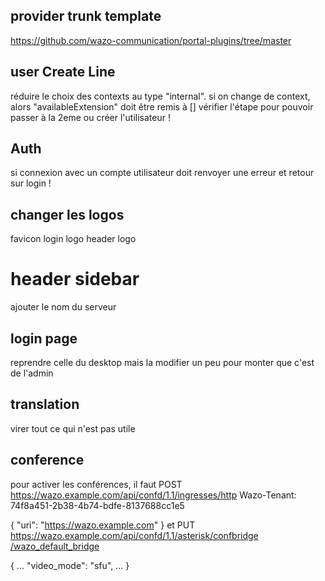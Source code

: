 ## provider trunk template

https://github.com/wazo-communication/portal-plugins/tree/master


## user Create Line

réduire le choix des contexts au type "internal".
si on change de context, alors "availableExtension" doit être remis à []
vérifier l'étape pour pouvoir passer à la 2eme ou créer l'utilisateur !

## Auth

si connexion avec un compte utilisateur
doit renvoyer une erreur et retour sur login !

## changer les logos
favicon
login logo
header logo

# header sidebar
ajouter le nom du serveur

## login page
reprendre celle du desktop
mais la modifier un peu pour monter que c'est de l'admin

## translation
virer tout ce qui n'est pas utile

## conference
pour activer les conférences, il faut
POST https://wazo.example.com/api/confd/1.1/ingresses/http
Wazo-Tenant: 74f8a451-2b38-4b74-bdfe-8137688cc1e5

{
  "uri": "https://wazo.example.com"
}
et
PUT https://wazo.example.com/api/confd/1.1/asterisk​/confbridge​/wazo_default_bridge

{
  ...
  "video_mode": "sfu",
  ...
}